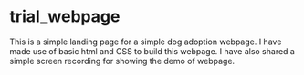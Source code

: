 # trial_webpage
This is a simple landing page for a simple dog adoption webpage.
I have made use of basic html and CSS to build this webpage.
I have also shared a simple screen recording for showing the demo of webpage.
